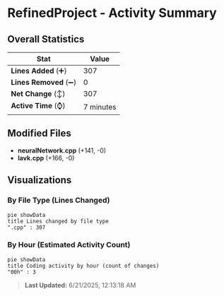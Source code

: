 # RefinedProject - Activity Summary 

## Overall Statistics

| Stat                   | Value                                                             |
| ---------------------- | ----------------------------------------------------------------- |
| **Lines Added** (➕)   | 307                                          |
| **Lines Removed** (➖) | 0                                        |
| **Net Change** (↕)    | 307                |
| **Active Time** (⌚)   | 7 minutes |


## Modified Files
- **neuralNetwork.cpp** (+141, -0)
- **lavk.cpp** (+166, -0)

## Visualizations

### By File Type (Lines Changed)

```mermaid
pie showData
title Lines changed by file type
".cpp" : 307
```

### By Hour (Estimated Activity Count)

```mermaid
pie showData
title Coding activity by hour (count of changes)
"00h" : 3
```


> **Last Updated:** 6/21/2025, 12:13:18 AM